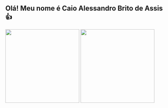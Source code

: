 ## Olá! Meu nome é Caio Alessandro Brito de Assis :thumbsup:

<div href="https://github.com/CaioAssis">
  <img height="230em" src="https://github-readme-stats.vercel.app/api?username=CaioAssis&show_icons=true&theme=github_dark&title_color=00FF00&text_color=00A300&icon_color=00FF00&include_all_commits=true&count_private=true" />
  <img height="230em" src="https://github-readme-stats.vercel.app/api/top-langs/?username=CaioAssis&layout=compact&langs_count=16&theme=github_dark&title_color=00FF00&text_color=00A300&icon_color=00FF00" />
</div>

<!--
**CaioAssis/CaioAssis** is a ✨ _special_ ✨ repository because its `README.md` (this file) appears on your GitHub profile.

Here are some ideas to get you started:

- 🔭 I’m currently working on ...
- 🌱 I’m currently learning ...
- 👯 I’m looking to collaborate on ...
- 🤔 I’m looking for help with ...
- 💬 Ask me about ...
- 📫 How to reach me: ...
- 😄 Pronouns: ...
- ⚡ Fun fact: ...
-->
